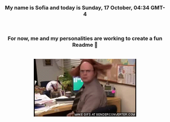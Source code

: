 


<div align="center">
<h3 >My name is Sofia and today is Sunday, 17 October, 04:34 GMT-4</h3><br>
<h3 >For now, me and my personalities are working to create a fun Readme 👋
</h3><br>
<img src='img/dwight.gif' alt='working...'/>
</div>
